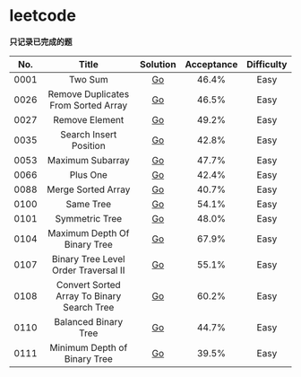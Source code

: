 # leetcode

**只记录已完成的题**

No.|Title|Solution|Acceptance|Difficulty|
:--:|:-----:|:--------:|:----------:|:----------:|
0001|Two Sum|[Go](https://github.com/rosenlo/leetcode/tree/master/topics/0001.TwoSum)|46.4%|Easy
0026|Remove Duplicates From Sorted Array|[Go](https://github.com/rosenlo/leetcode/tree/master/topics/0026.RemoveDuplicatesFromSortedArray)|46.5%|Easy
0027|Remove Element|[Go](https://github.com/rosenlo/leetcode/tree/master/topics/0027.RemoveElement)|49.2%|Easy
0035|Search Insert Position|[Go](https://github.com/rosenlo/leetcode/tree/master/topics/0035.SearchInsertPosition)|42.8%|Easy
0053|Maximum Subarray|[Go](https://github.com/rosenlo/leetcode/tree/master/topics/0053.MaximumSubarray)|47.7%|Easy
0066|Plus One|[Go](https://github.com/rosenlo/leetcode/tree/master/topics/0066.PlusOne)|42.4%|Easy
0088|Merge Sorted Array|[Go](https://github.com/rosenlo/leetcode/tree/master/topics/0088.MergeSortedArray)|40.7%|Easy
0100|Same Tree|[Go](https://github.com/rosenlo/leetcode/tree/master/topics/0100.SameTree)|54.1%|Easy
0101|Symmetric Tree|[Go](https://github.com/rosenlo/leetcode/tree/master/topics/0101.SymmetricTree)|48.0%|Easy
0104|Maximum Depth Of Binary Tree|[Go](https://github.com/rosenlo/leetcode/tree/master/topics/0104.MaximumDepthOfBinaryTree)|67.9%|Easy
0107|Binary Tree Level Order Traversal II|[Go](https://github.com/rosenlo/leetcode/tree/master/topics/0107.BinaryTreeLevelOrderTraversalII)|55.1%|Easy
0108|Convert Sorted Array To Binary Search Tree|[Go](https://github.com/rosenlo/leetcode/tree/master/topics/0108.ConvertSortedArrayToBinarySearchTree)|60.2%|Easy
0110|Balanced Binary Tree|[Go](https://github.com/rosenlo/leetcode/tree/master/topics/0110.BalancedBinaryTree)|44.7%|Easy
0111|Minimum Depth of Binary Tree|[Go](https://github.com/rosenlo/leetcode/tree/master/topics/0111.MinimumDepthOfBinaryTree)|39.5%|Easy
